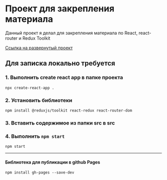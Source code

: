 # Проект для закрепления материала

Данный проект я делал для закрепления материала по React, react-router и Redux Toolkit 

[Ссылка на развернутый проект](https://vadyavadya.github.io/react-route-redux-posts/#/)

## Для записка локально требуется

### 1. Выполнить create react app в папке проекта

    npx create-react-app .

### 2. Установить библиотеки

    npm install @reduxjs/toolkit react-redux react-router-dom

### 3. Вставить содержимое из папки src в src

### 4. Выполнить `npm start`
    npm start
---
#### Библиотека для публикации в github Pages

    npm install gh-pages --save-dev
